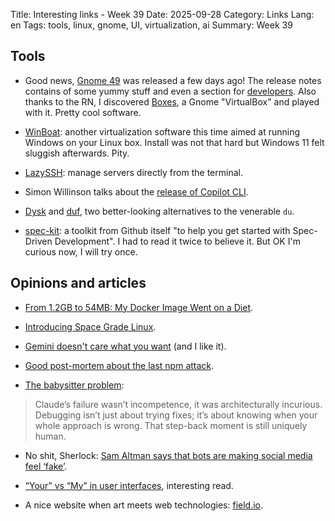 Title: Interesting links - Week 39
Date: 2025-09-28
Category: Links
Lang: en
Tags: tools, linux, gnome, UI, virtualization, ai
Summary: Week 39

## Tools

* Good news, [Gnome 49](https://release.gnome.org/49/) was released a few days ago! The release notes contains of some yummy stuff and even a section for [developers](https://release.gnome.org/49/developers/index.html). Also thanks to the RN, I discovered [Boxes](https://flathub.org/en/apps/org.gnome.Boxes), a Gnome "VirtualBox" and played with it. Pretty cool software.

* [WinBoat](https://www.winboat.app/): another virtualization software this time aimed at running Windows on your Linux box. Install was not that hard but Windows 11 felt sluggish afterwards. Pity.

* [LazySSH](https://github.com/Adembc/lazyssh?ref=terminaltrove): manage servers directly from the terminal.

* Simon Willinson talks about the [release of Copilot CLI](https://simonwillison.net/2025/Sep/25/github-copilot-cli/#atom-everything).

* [Dysk](https://dystroy.org/dysk/) and [duf](https://github.com/muesli/duf), two better-looking alternatives to the venerable `du`.

* [spec-kit](https://github.com/github/spec-kit): a toolkit from Github itself "to help you get started with Spec-Driven Development". I had to read it twice to believe it. But OK I'm curious now, I will try once.

## Opinions and articles

* [From 1.2GB to 54MB: My Docker Image Went on a Diet](https://dev.to/hasan_ashab/from-12gb-to-54mb-my-docker-image-went-on-a-diet-apj).

* [Introducing Space Grade Linux](https://lwn.net/Articles/1036168/).

* [Gemini doesn't care what you want](https://geminiprotocol.net/docs/faq-section-7.gm) (and I like it).

* [Good post-mortem about the last npm attack](https://sigh.dev/posts/ctrl-tinycolor-post-mortem/).

* [The babysitter problem](https://chrisbeckman.dev/posts/the-babysitter-problem):

> Claude’s failure wasn’t incompetence, it was architecturally incurious. Debugging isn’t just about trying fixes; it’s about knowing when your whole approach is wrong. That step-back moment is still uniquely human.

* No shit, Sherlock: [Sam Altman says that bots are making social media feel ‘fake’](https://techcrunch.com/2025/09/08/sam-altman-says-that-bots-are-making-social-media-feel-fake/).

* [“Your” vs “My” in user interfaces](https://adamsilver.io/blog/your-vs-my-in-user-interfaces/), interesting read.

* A nice website when art meets web technologies: [field.io](https://field.io/practice).
